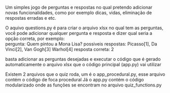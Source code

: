 Um simples jogo de perguntas e respostas no qual pretendo adicionar novas funcionalidades, como por exemplo dicas, vidas, eliminação de respostas erradas e etc. 

O aquivo questions.py é para criar o arquivo xlsx no qual tem as perguntas, você pode adicionar qualquer pergunta e resposta e dizer qual seria a opção correta, por exemplo:  
pergunta: Quem pintou a Mona Lisa?
possiveis respostas: Picasso[1], Da Vinci[2], Van Gogh[3] Warhol[4]
resposta correta: 2

basta adicionar as perguntas desejadas e executar o código que é gerado automaticamente o arquivo xlsx que o código principal (app.py) vai utilizar


Existem 2 arquivos que o quiz roda, um é o app_procedural.py, esse arquivo contém o código de foca procedural
Já o app.py contém o código modularizado onde as funções se encontram no arquivo quiz_functions.py
